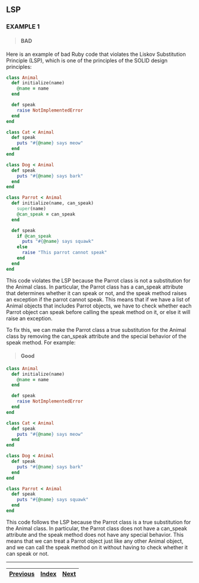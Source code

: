## LSP 

### EXAMPLE 1

> #### BAD
Here is an example of bad Ruby code that violates the Liskov Substitution Principle (LSP), which is one of the principles of the SOLID design principles:

```ruby
class Animal
  def initialize(name)
    @name = name
  end

  def speak
    raise NotImplementedError
  end
end

class Cat < Animal
  def speak
    puts "#{@name} says meow"
  end
end

class Dog < Animal
  def speak
    puts "#{@name} says bark"
  end
end

class Parrot < Animal
  def initialize(name, can_speak)
    super(name)
    @can_speak = can_speak
  end

  def speak
    if @can_speak
      puts "#{@name} says squawk"
    else
      raise "This parrot cannot speak"
    end
  end
end

```
This code violates the LSP because the Parrot class is not a substitution for the Animal class. In particular, the Parrot class has a can_speak attribute that determines whether it can speak or not, and the speak method raises an exception if the parrot cannot speak. This means that if we have a list of Animal objects that includes Parrot objects, we have to check whether each Parrot object can speak before calling the speak method on it, or else it will raise an exception.

To fix this, we can make the Parrot class a true substitution for the Animal class by removing the can_speak attribute and the special behavior of the speak method. For example:

> #### Good

```ruby
class Animal
  def initialize(name)
    @name = name
  end

  def speak
    raise NotImplementedError
  end
end

class Cat < Animal
  def speak
    puts "#{@name} says meow"
  end
end

class Dog < Animal
  def speak
    puts "#{@name} says bark"
  end
end

class Parrot < Animal
  def speak
    puts "#{@name} says squawk"
  end
end

```
This code follows the LSP because the Parrot class is a true substitution for the Animal class. In particular, the Parrot class does not have a can_speak attribute and the speak method does not have any special behavior. This means that we can treat a Parrot object just like any other Animal object, and we can call the speak method on it without having to check whether it can speak or not.

---

| [Previous](02_OCP.md) | [Index](..%2F..%2FREADME.md) | [Next](04_ISP.md) |
|-----------------------|------------------------------|-------------------|
